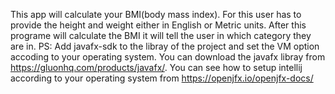 This app will calculate your BMI(body mass index). For this user has to provide the height and weight
either in English or Metric units. After this programe will calculate the BMI it will tell the user in 
which category they are in.
PS: Add javafx-sdk to the libray of the project and set the VM option accoding to your operating system.
You can download the javafx libray from https://gluonhq.com/products/javafx/.
You can see how to setup intellij according to your operating system from https://openjfx.io/openjfx-docs/